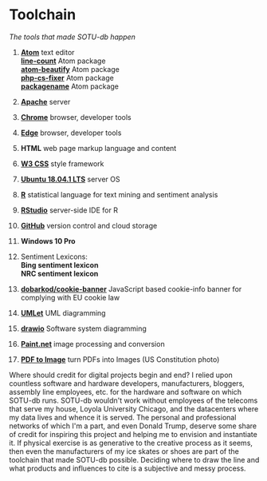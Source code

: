 # Toolchain
*The tools that made SOTU-db happen*

1. **[Atom](https://atom.io/)** text editor
<br> **[line-count](https://atom.io/packages/line-count)** Atom package
<br> **[atom-beautify](https://atom.io/packages/atom-beautify)** Atom package
<br> **[php-cs-fixer](https://atom.io/packages/php-cs-fixer)** Atom package
<br> **[packagename](packURL)** Atom package

2. **[Apache](https://httpd.apache.org/)** server
3. **[Chrome](https://www.google.com/chrome/)** browser, developer tools
4. **[Edge](https://www.microsoft.com/en-us/windows/microsoft-edge)** browser, developer tools
5. **HTML** web page markup language and content
6. **[W3 CSS](https://www.w3schools.com/w3css/)** style framework
7. **[Ubuntu 18.04.1 LTS](http://releases.ubuntu.com/18.04.1/)** server OS
8. **[R](https://www.r-project.org/)** statistical language for text mining and sentiment analysis
9. **[RStudio](https://www.rstudio.com/products/rstudio/download-server/)** server-side IDE for R
10. **[GitHub](https://github.com/tymonaghan/sotu-db)** version control and cloud storage
11. **Windows 10 Pro**
12. Sentiment Lexicons:
<br>  **Bing sentiment lexicon**
<br> **NRC sentiment lexicon**
13. **[dobarkod/cookie-banner](https://github.com/dobarkod/cookie-banner)** JavaScript based cookie-info banner for complying with EU cookie law
14. **[UMLet](https://www.umlet.com/)** UML diagramming
15. **[drawio](https://draw.io/)** Software system diagramming
16. **[Paint.net](https://www.getpaint.net/)** image processing and conversion
17. **[PDF to Image](https://pdftoimage.com/)** turn PDFs into Images (US Constitution photo)

Where should credit for digital projects begin and end? I relied upon countless software and hardware developers, manufacturers, bloggers, assembly line employees, etc. for the hardware and software on which SOTU-db runs. SOTU-db wouldn't work without employees of the telecoms that serve my house, Loyola University Chicago, and the datacenters where my data lives and whence it is served. The personal and professional networks of which I'm a part, and even Donald Trump, deserve some share of credit for inspiring this project and helping me to envision and instantiate it. If physical exercise is as generative to the creative process as it seems, then even the manufacturers of my ice skates or shoes are part of the toolchain that made SOTU-db possible. Deciding where to draw the line and what products and influences to cite is a subjective and messy process.
